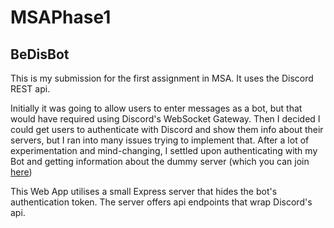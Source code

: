 # MSAPhase1

## BeDisBot

This is my submission for the first assignment in MSA.
It uses the Discord REST api.

Initially it was going to allow users to enter messages as a bot, but that would have required using Discord's
WebSocket Gateway. Then I decided I could get users to authenticate with Discord and show them info about their
servers, but I ran into many issues trying to implement that. After a lot of experimentation and mind-changing, I
settled upon authenticating with my Bot and getting information about the dummy 
server (which you can join [here](https://discord.gg/e9FThFc))

This Web App utilises a small Express server that hides the bot's authentication token. The server offers api
endpoints that wrap Discord's api.